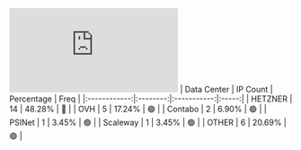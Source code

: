 ![Diagramm](https://github.com/obajay/StateSync-snapshots/blob/main/Projects/Rebus/1/README.md)
| Data Center | IP Count | Percentage | Freq |
|:------------:|:--------:|:-----------:|:-----:|
| HETZNER | 14 | 48.28% | 🔴 |
| OVH | 5 | 17.24% | 🟢 |
| Contabo | 2 | 6.90% | 🟢 |
| PSINet | 1 | 3.45% | 🟢 |
| Scaleway | 1 | 3.45% | 🟢 |
| OTHER | 6 | 20.69% | 🟢 |